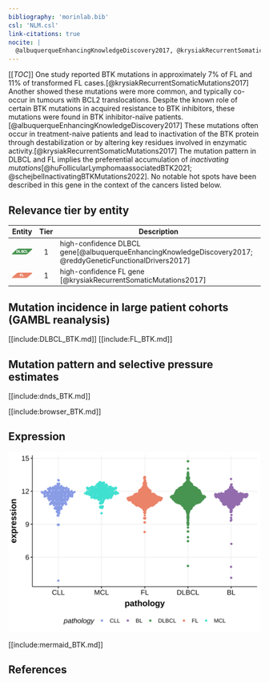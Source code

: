 ```yaml
---
bibliography: 'morinlab.bib'
csl: 'NLM.csl'
link-citations: true
nocite: |
  @albuquerqueEnhancingKnowledgeDiscovery2017, @krysiakRecurrentSomaticMutations2017, @reddyGeneticFunctionalDrivers2017, @schejbelInactivatingBTKMutations2022, @huFollicularLymphomaassociatedBTK2021, 
---
```

[[_TOC_]]
One study reported BTK mutations in approximately 7% of FL and 11% of transformed FL cases.[@krysiakRecurrentSomaticMutations2017] Another showed these mutations were more common, and typically co-occur in tumours with BCL2 translocations. Despite the known role of certain BTK mutations in acquired resistance to BTK inhibitors, these mutations were found in BTK inhibitor-naïve patients.[@albuquerqueEnhancingKnowledgeDiscovery2017] These mutations often occur in treatment-naive patients and lead to inactivation of the BTK protein through destabilization or by altering key residues involved in enzymatic activity.[@krysiakRecurrentSomaticMutations2017] The mutation pattern in DLBCL and FL implies the preferential accumulation of *inactivating mutations*[@huFollicularLymphomaassociatedBTK2021; @schejbelInactivatingBTKMutations2022]. No notable hot spots have been described in this gene in the context of the cancers listed below. 


## Relevance tier by entity

|Entity|Tier|Description               |
|:------:|:----:|--------------------------|
|![DLBCL](images/icons/DLBCL_tier1.png) |1   |high-confidence DLBCL gene[@albuquerqueEnhancingKnowledgeDiscovery2017; @reddyGeneticFunctionalDrivers2017]|
|![FL](images/icons/FL_tier1.png)    |1   |high-confidence FL gene   [@krysiakRecurrentSomaticMutations2017]|

## Mutation incidence in large patient cohorts (GAMBL reanalysis)

[[include:DLBCL_BTK.md]]
[[include:FL_BTK.md]]

## Mutation pattern and selective pressure estimates

[[include:dnds_BTK.md]]

[[include:browser_BTK.md]]

## Expression
![](images/gene_expression/BTK_by_pathology.svg)
<!-- ORIGIN: albuquerqueEnhancingKnowledgeDiscovery2017a -->
<!-- FL: krysiakRecurrentSomaticMutations2017b -->
<!-- DLBCL: albuquerqueEnhancingKnowledgeDiscovery2017a -->

[[include:mermaid_BTK.md]]

## References


